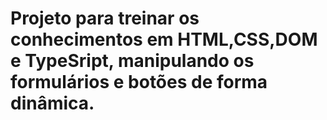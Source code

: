 # Projeto para treinar os conhecimentos em HTML,CSS,DOM e TypeSript, manipulando os formulários e botões de forma dinâmica.

